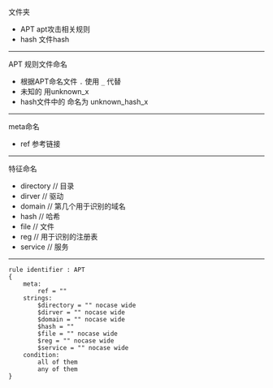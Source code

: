文件夹

- APT apt攻击相关规则
- hash 文件hash

---

APT 规则文件命名

- 根据APT命名文件  ``.`` 使用 ``_`` 代替
- 未知的 用unknown_x
- hash文件中的 命名为 unknown_hash_x

---

meta命名

- ref 参考链接

---

特征命名

- directory // 目录 
- dirver // 驱动
- domain // 第几个用于识别的域名
- hash // 哈希
- file // 文件
- reg // 用于识别的注册表
- service // 服务

---

```
rule identifier : APT
{
    meta:
        ref = ""
    strings:
        $directory = "" nocase wide
        $dirver = "" nocase wide
        $domain = "" nocase wide
        $hash = ""
        $file = "" nocase wide
        $reg = "" nocase wide
        $service = "" nocase wide
    condition:
        all of them
        any of them
}
```